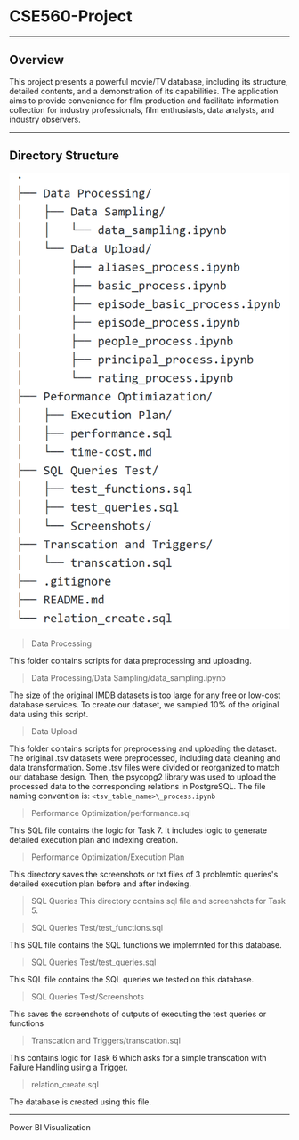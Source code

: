 # CSE560-Project

---

## Overview

This project presents a powerful movie/TV database, including its structure, detailed contents, and a demonstration of its capabilities. The application aims to provide convenience for film production and facilitate information collection for industry professionals, film enthusiasts, data analysts, and industry observers.

---

## Directory Structure

![Alt text](directory_structure.png)

> Data Processing

This folder contains scripts for data preprocessing and uploading.

> Data Processing/Data Sampling/data_sampling.ipynb

The size of the original IMDB datasets is too large for any free or low-cost database services. To create our dataset, we sampled 10% of the original data using this script.

> Data Upload

This folder contains scripts for preprocessing and uploading the dataset. The original .tsv datasets were preprocessed, including data cleaning and data transformation. Some .tsv files were divided or reorganized to match our database design. Then, the psycopg2 library was used to upload the processed data to the corresponding relations in PostgreSQL.
The file naming convention is: `<tsv_table_name>\_process.ipynb`

> Performance Optimization/performance.sql

This SQL file contains the logic for Task 7. It includes logic to generate detailed execution plan and indexing creation.

> Performance Optimization/Execution Plan

This directory saves the screenshots or txt files of 3 problemtic queries's detailed execution plan before and after indexing.

> SQL Queries
> This directory contains sql file and screenshots for Task 5.

> SQL Queries Test/test_functions.sql

This SQL file contains the SQL functions we implemnted for this database.

> SQL Queries Test/test_queries.sql

This SQL file contains the SQL queries we tested on this database.

> SQL Queries Test/Screenshots

This saves the screenshots of outputs of executing the test queries or functions

> Transcation and Triggers/transcation.sql

This contains logic for Task 6 which asks for a simple transcation with Failure Handling using a Trigger.

> relation_create.sql

The database is created using this file.

---

Power BI Visualization
